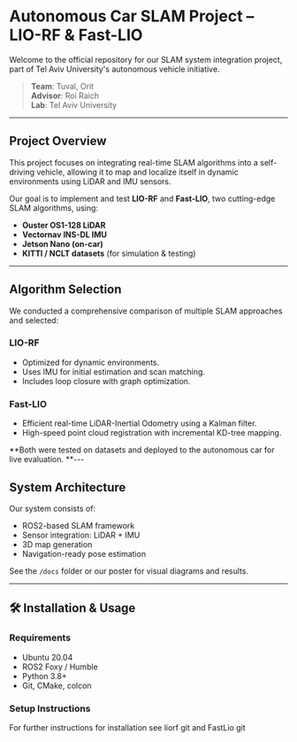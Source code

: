 # Autonomous Car SLAM Project – LIO-RF & Fast-LIO

Welcome to the official repository for our SLAM system integration project, part of Tel Aviv University's autonomous vehicle initiative.

> **Team**: Tuval, Orit   
> **Advisor**: Roi Raich  
> **Lab**: Tel Aviv University

---

##  Project Overview

This project focuses on integrating real-time SLAM algorithms into a self-driving vehicle, allowing it to map and localize itself in dynamic environments using LiDAR and IMU sensors.

Our goal is to implement and test **LIO-RF** and **Fast-LIO**, two cutting-edge SLAM algorithms, using:
- **Ouster OS1-128 LiDAR**
- **Vectornav INS-DL IMU**
- **Jetson Nano (on-car)**
- **KITTI / NCLT datasets** (for simulation & testing)
---

##  Algorithm Selection

We conducted a comprehensive comparison of multiple SLAM approaches and selected:

###  LIO-RF
- Optimized for dynamic environments.
- Uses IMU for initial estimation and scan matching.
- Includes loop closure with graph optimization.

###  Fast-LIO
- Efficient real-time LiDAR-Inertial Odometry using a Kalman filter.
- High-speed point cloud registration with incremental KD-tree mapping.

**Both were tested on datasets and deployed to the autonomous car for live evaluation.
**---

##  System Architecture

Our system consists of:
- ROS2-based SLAM framework
- Sensor integration: LiDAR + IMU
- 3D map generation
- Navigation-ready pose estimation

See the `/docs` folder or our poster for visual diagrams and results.

---

## 🛠️ Installation & Usage

### Requirements
- Ubuntu 20.04
- ROS2 Foxy / Humble
- Python 3.8+
- Git, CMake, colcon

### Setup Instructions

For further instructions for installation see liorf git and FastLio git
